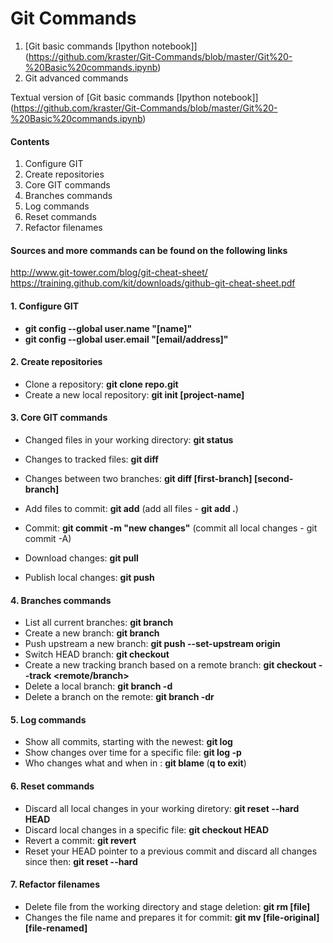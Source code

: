 # Git Commands

1. [Git basic commands [Ipython notebook]] (https://github.com/kraster/Git-Commands/blob/master/Git%20-%20Basic%20commands.ipynb)
2. Git advanced commands


Textual version of [Git basic commands [Ipython notebook]] (https://github.com/kraster/Git-Commands/blob/master/Git%20-%20Basic%20commands.ipynb)
#### Contents
1. Configure GIT
2. Create repositories
3. Core GIT commands
4. Branches commands
5. Log commands
6. Reset commands
7. Refactor filenames

#### Sources and more commands can be found on the following links
http://www.git-tower.com/blog/git-cheat-sheet/
https://training.github.com/kit/downloads/github-git-cheat-sheet.pdf

#### 1. Configure GIT
* **git config --global user.name "[name]"**
* **git config --global user.email "[email/address]"**

#### 2. Create repositories
* Clone a repository: **git clone repo.git**
* Create a new local repository: **git init [project-name]**

#### 3. Core GIT commands
* Changed files in your working directory: **git status**
* Changes to tracked files: **git diff**
* Changes between two branches: **git diff [first-branch] [second-branch]**

* Add files to commit: **git add** (add all files - **git add .**)
* Commit: **git commit -m "new changes"** (commit all local changes - git commit -A)

* Download changes: **git pull**
* Publish local changes: **git push**

#### 4. Branches commands
* List all current branches: **git branch**
* Create a new branch: **git branch <branch>**
* Push upstream a new branch: **git push --set-upstream origin <branch>**
* Switch HEAD branch: **git checkout <branch>**
* Create a new tracking branch based on a remote branch: **git checkout --track <remote/branch>**
* Delete a local branch: **git branch -d <branch>**
* Delete a branch on the remote: **git branch -dr <branch>**

#### 5. Log commands
* Show all commits, starting with the newest: **git log**
* Show changes over time for a specific file: **git log -p <file>**
* Who changes what and when in <file>: **git blame <file>** (**q to exit**)

#### 6. Reset commands
* Discard all local changes in your working diretory: **git reset --hard HEAD**
* Discard local changes in a specific file: **git checkout HEAD <file>**
* Revert a commit: **git revert <commit>**
* Reset your HEAD pointer to a previous commit and discard all changes since then: **git reset --hard <commit>**

#### 7. Refactor filenames
* Delete file from the working directory and stage deletion: **git rm [file]**
* Changes the file name and prepares it for commit: **git mv [file-original] [file-renamed]**